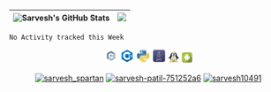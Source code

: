 <img src="https://github-readme-stats.vercel.app/api?username=sarvesh10491&show_icons=true&theme=merko" alt="Sarvesh's GitHub Stats">|<img src="https://media1.giphy.com/media/13HgwGsXF0aiGY/giphy.gif" />
|--|--|

<!--START_SECTION:waka-->
```text
No Activity tracked this Week
```
<!--END_SECTION:waka-->


<p align="center">
  <code><img title="C" height="25" src="https://github.com/sarvesh10491/sarvesh10491/blob/master/gitimgs/c.jpg"></code>
  <code><img title="C++" height="25" src="https://github.com/sarvesh10491/sarvesh10491/blob/master/gitimgs/c++.jpg"></code>
  <code><img title="Python" height="25" src="https://github.com/sarvesh10491/sarvesh10491/blob/master/gitimgs/python.jpg"></code>
  <code><img title="Java" height="25" src="https://github.com/sarvesh10491/sarvesh10491/blob/master/gitimgs/java.jpg"></code>
  <code><img height="20" src="https://github.com/sarvesh10491/sarvesh10491/blob/master/gitimgs/linux.jpg"></code>
  <code><img height="20" src="https://github.com/sarvesh10491/sarvesh10491/blob/master/gitimgs/android.jpg"></code>
</p>

<p align="center">
<a href="https://twitter.com/sarvesh_spartan" target="_blank"><img align="center" src="https://cdn.jsdelivr.net/npm/simple-icons@3.0.1/icons/twitter.svg" alt="sarvesh_spartan" height="20" width="20" /></a>
<a href="https://linkedin.com/in/sarvesh-patil-751252a6" target="_blank"><img align="center" src="https://cdn.jsdelivr.net/npm/simple-icons@3.0.1/icons/linkedin.svg" alt="sarvesh-patil-751252a6" height="20" width="20" /></a>
<a href="https://instagram.com/sarvesh10491" target="_blank"><img align="center" src="https://cdn.jsdelivr.net/npm/simple-icons@3.0.1/icons/instagram.svg" alt="sarvesh10491" height="20" width="20" /></a>
</p>
